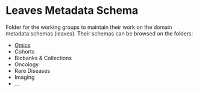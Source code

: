 # Leaves Metadata Schema
Folder for the working groups to maintain their work on the domain metadata schemas (leaves). 
Their schemas can be browsed on the folders: 

- [Omics](https://github.com/Health-RI/health-ri-metadata/tree/master/Leaves_Petals/Omics)
- Cohorts
- Biobanks & Collections
- Oncology
- Rare Diseases
- Imaging
- ...

